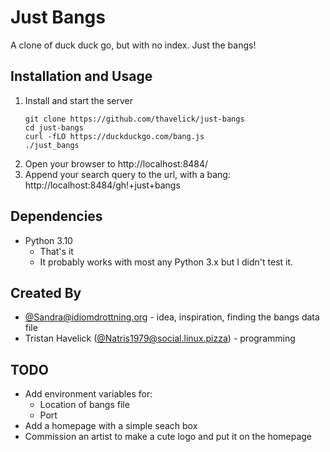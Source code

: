 # Just Bangs

A clone of duck duck go, but with no index. Just the bangs!

## Installation and Usage

1. Install and start the server
    ```
    git clone https://github.com/thavelick/just-bangs
    cd just-bangs
    curl -fLO https://duckduckgo.com/bang.js
    ./just_bangs
    ```
2. Open your browser to http://localhost:8484/
3. Append your search query to the url, with a bang: 
  http://localhost:8484/gh!+just+bangs

## Dependencies
* Python 3.10
  * That's it
  * It probably works with most any Python 3.x but I didn't test it.

## Created By
* [@Sandra@idiomdrottning.org](https://idiomdrottning.org/users/Sandra) - idea, inspiration, finding the bangs data file
* Tristan Havelick ([@Natris1979@social.linux.pizza](https://social.linux.pizza/@Natris1979)) - programming

## TODO
* Add environment variables for:
  * Location of bangs file
  * Port
* Add a homepage with a simple seach box
* Commission an artist to make a cute logo and put it on the homepage
